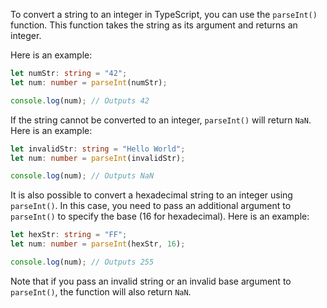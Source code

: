 To convert a string to an integer in TypeScript, you can use the `parseInt()` function. This function takes the string as its argument and returns an integer. 

Here is an example:

```typescript
let numStr: string = "42";
let num: number = parseInt(numStr);

console.log(num); // Outputs 42
```

If the string cannot be converted to an integer, `parseInt()` will return `NaN`. Here is an example:

```typescript
let invalidStr: string = "Hello World";
let num: number = parseInt(invalidStr);

console.log(num); // Outputs NaN
```

It is also possible to convert a hexadecimal string to an integer using `parseInt()`. In this case, you need to pass an additional argument to `parseInt()` to specify the base (16 for hexadecimal). Here is an example:

```typescript
let hexStr: string = "FF";
let num: number = parseInt(hexStr, 16);

console.log(num); // Outputs 255
```

Note that if you pass an invalid string or an invalid base argument to `parseInt()`, the function will also return `NaN`.